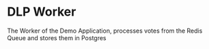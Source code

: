 # DLP Worker

The Worker of the Demo Application, processes votes from the Redis Queue and stores them in Postgres